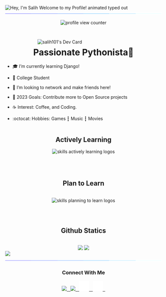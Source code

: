 <img src="https://readme-typing-svg.demolab.com?font=Operator+Mono&size=37&duration=2800&pause=2000&color=FAFAFA&center=true&vCenter=true&width=940&height=50&lines=Hey%2C+I'm+Salih,+Welcome+to+my+Profile!" align="middle" alt="Hey, I'm Salih Welcome to my Profile! animated typed out">
<img  src="assests/borderseperator.gif">

<p align="center">
    <img src="https://komarev.com/ghpvc/?username=salih101&color=blueviolet&style=flat&label=PROFILE+VIEWS" alt="profile view counter">
</p> <br>

<a href="https://app.daily.dev/salih101"><img align='right' src="https://api.daily.dev/devcards/4b9ffe43e6ec468ea4a8c7c81e42aca9.png?r=c2b" width="400" alt="salih101's Dev Card"/></a>


<h1 align="center">Passionate Pythonista🐍</h1>

* 🎓 I’m currently learning Django!
  
* 🏫 College Student

* 🐾 I’m looking to network and make friends here!

* 🌊 2023 Goals: Contribute more to Open Source projects 

* ☕ Interest: Coffee, and Coding.

* :octocat: Hobbies: Games ┇ Music ┇ Movies<br><br>

<h2></h2>


<div align="center">
  <h2> <strong> Actively Learning </strong></h2>
  <img src="https://skillicons.dev/icons?i=py,django,dotnet,figma" alt="skills actively learning logos"> <br><br><br><br>
  <h2> <strong> Plan to Learn </strong></h2><br>
  <img src="https://skillicons.dev/icons?i=aws,bash,linux,flutter" alt="skills planning to learn logos">
</div>
<h2></h2>
<br>
<h2 align="center"><strong> Github Statics </strong></h2><br>

<div align="center">
    <img height="180em" src="https://github-readme-stats.vercel.app/api?username=salih101&show_icons=true&theme=holi&hide_border=true&bg_color=0D1117">
  <img height="180em" src="https://github-readme-stats.vercel.app/api/top-langs/?username=salih101&theme=holi&bg_color=0D1117&layout=compact&hide_border=true">
</div>
<img src="https://github-readme-activity-graph.vercel.app/graph?username=salih101&bg_color=0D1117&hide_border=true&line=5293CB&color=D6E7FF">
<img src="assests/borderseperator.gif">



<h3 align="center">Connect With Me</h3>
<div align="center">
    <a href="https://www.linkedin.com/in/muhammed-salih-8bb79a236/"><img height="32px" src="https://skillicons.dev/icons?i=linkedin">‎ ‎ ‎ </a>
    <a href="https://www.instagram.com/_salih_101_/"><img height="32px" src="https://skillicons.dev/icons?i=instagram">‎ ‎ ‎ </a>
    <a href=""><img height="32px" src="https://github.com/Aakarsh-B/trying-repos/blob/master/linkedin.svg">‎ ‎ ‎ </a>
    <a href=""><img height="32px" src="https://github.com/Aakarsh-B/trying-repos/blob/master/linkedin.svg">‎ ‎ ‎ </a>
</div>
